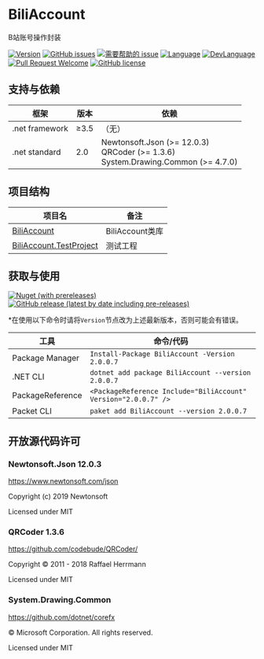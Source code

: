 # BiliAccount
B站账号操作封装

[![Version](https://img.shields.io/github/release/LeoChen98/BiliAccount.svg?label=Version)](https://github.com/LeoChen98/BiliAccount/releases)
[![GitHub issues](https://img.shields.io/github/issues/LeoChen98/BiliAccount.svg)](https://github.com/LeoChen98/BiliAccount/issues)
[![需要帮助的 issue](https://img.shields.io/github/issues/LeoChen98/BiliAccount/help%20wanted.svg?label=需要帮助的%20issue)](https://github.com/LeoChen98/BiliAccount/issues?q=is%3Aissue+is%3Aopen+label%3A%22help+wanted%22)
[![Language](https://img.shields.io/badge/%E8%AF%AD%E8%A8%80-%E4%B8%AD%E6%96%87-brightgreen.svg)](#)
[![DevLanguage](https://img.shields.io/badge/%E5%BC%80%E5%8F%91%E8%AF%AD%E8%A8%80-C%23-brightgreen.svg)](#)
[![Pull Request Welcome](https://img.shields.io/badge/Pull%20request-welcome-brightgreen.svg)](#)
[![GitHub license](https://img.shields.io/github/license/LeoChen98/BiliUPDesktopTool.svg)](https://github.com/LeoChen98/BiliUPDesktopTool/blob/master/LICENSE)

## 支持与依赖
框架|版本|依赖
---|---|---
.net framework|≥3.5|（无）
.net standard|2.0|Newtonsoft.Json (>= 12.0.3)<br/>QRCoder (>= 1.3.6)<br/>System.Drawing.Common (>= 4.7.0)

## 项目结构
项目名|备注
--|--
[BiliAccount](https://github.com/LeoChen98/BiliAccount/wiki/BiliAccount)|BiliAccount类库
[BiliAccount.TestProject](https://github.com/LeoChen98/BiliAccount/wiki/BiliAccount.TestProject)|测试工程

## 获取与使用

[![Nuget (with prereleases)](https://img.shields.io/nuget/vpre/BiliAccount?color=%23004080&logo=nuget)](https://www.nuget.org/packages/BiliAccount/)
[![GitHub release (latest by date including pre-releases)](https://img.shields.io/github/v/release/LeoChen98/BiliAccount?include_prereleases&logo=github)](https://github.com/LeoChen98/BiliAccount/releases/latest)

*在使用以下命令时请将`Version`节点改为上述最新版本，否则可能会有错误。

工具|命令/代码
--|--
Package Manager|`Install-Package BiliAccount -Version 2.0.0.7`
.NET CLI|`dotnet add package BiliAccount --version 2.0.0.7`
PackageReference|`<PackageReference Include="BiliAccount" Version="2.0.0.7" />`
Packet CLI|`paket add BiliAccount --version 2.0.0.7`

## 开放源代码许可
### Newtonsoft.Json 12.0.3
<https://www.newtonsoft.com/json>

Copyright (c) 2019 Newtonsoft

Licensed under MIT

### QRCoder 1.3.6
<https://github.com/codebude/QRCoder/>

Copyright © 2011 - 2018 Raffael Herrmann

Licensed under MIT

### System.Drawing.Common
<https://github.com/dotnet/corefx>

© Microsoft Corporation. All rights reserved.

Licensed under MIT
